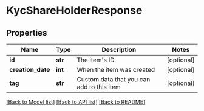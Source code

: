 # KycShareHolderResponse

## Properties
Name | Type | Description | Notes
------------ | ------------- | ------------- | -------------
**id** | **str** | The item&#39;s ID | [optional] 
**creation_date** | **int** | When the item was created | [optional] 
**tag** | **str** | Custom data that you can add to this item | [optional] 

[[Back to Model list]](../README.md#documentation-for-models) [[Back to API list]](../README.md#documentation-for-api-endpoints) [[Back to README]](../README.md)


